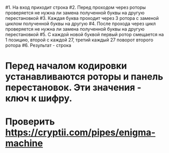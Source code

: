 #1. На вход приходит строка
#2. Перед проходом через роторы проверяется не нужна ли замена полученной буквы на другую перестановкой
#3. Каждая буква проходит через 3 ротора с заменой циклом полученной буквы на другую
#4. После прохода через цикл проверяется не нужна ли замена полученной буквы на другую перестановкой
#5. С каждой новой буквой первый ротор смещается на 1 позицию, второй с каждой 27, третий каждый 27 поворот второго ротора
#6. Результат - строка

# Перед началом кодировки устанавливаются роторы и панель перестановок. Эти значения - ключ к шифру.

# Проверить https://cryptii.com/pipes/enigma-machine
